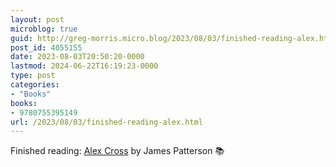 ```yaml
---
layout: post
microblog: true
guid: http://greg-morris.micro.blog/2023/08/03/finished-reading-alex.html
post_id: 4055155
date: 2023-08-03T20:50:20-0000
lastmod: 2024-06-22T16:19:23-0000
type: post
categories:
- "Books"
books:
- 9780755395149
url: /2023/08/03/finished-reading-alex.html
---
```

Finished reading: [Alex Cross](https://micro.blog/books/9780755395149) by James Patterson 📚
